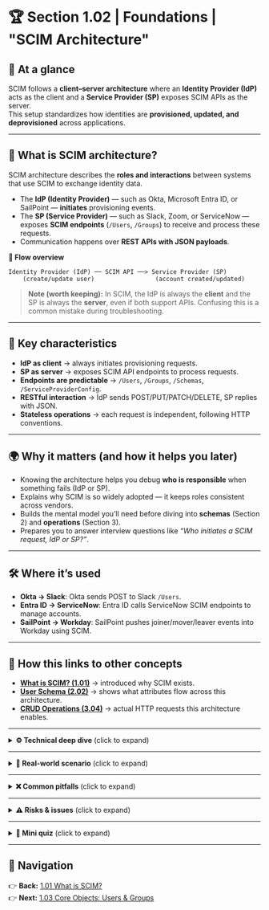 # 🏆 Section 1.02 | Foundations | **"SCIM Architecture"**

## 📌 At a glance  
SCIM follows a **client–server architecture** where an **Identity Provider (IdP)** acts as the client and a **Service Provider (SP)** exposes SCIM APIs as the server.  
This setup standardizes how identities are **provisioned, updated, and deprovisioned** across applications.  

---

## 📖 What is SCIM architecture?  
SCIM architecture describes the **roles and interactions** between systems that use SCIM to exchange identity data.  

- The **IdP (Identity Provider)** — such as Okta, Microsoft Entra ID, or SailPoint — **initiates** provisioning events.  
- The **SP (Service Provider)** — such as Slack, Zoom, or ServiceNow — exposes **SCIM endpoints** (`/Users`, `/Groups`) to receive and process these requests.  
- Communication happens over **REST APIs with JSON payloads**.  

**🔄 Flow overview**
```text
Identity Provider (IdP) ── SCIM API ──> Service Provider (SP)
    (create/update user)                 (account created/updated)
```

> **Note (worth keeping):** In SCIM, the IdP is always the **client** and the SP is always the **server**, even if both support APIs. Confusing this is a common mistake during troubleshooting.  

---

## 🔑 Key characteristics  
- **IdP as client** → always initiates provisioning requests.  
- **SP as server** → exposes SCIM API endpoints to process requests.  
- **Endpoints are predictable** → `/Users`, `/Groups`, `/Schemas`, `/ServiceProviderConfig`.  
- **RESTful interaction** → IdP sends POST/PUT/PATCH/DELETE, SP replies with JSON.  
- **Stateless operations** → each request is independent, following HTTP conventions.  

---

## 🌍 Why it matters (and how it helps you later)  
- Knowing the architecture helps you debug **who is responsible** when something fails (IdP or SP).  
- Explains why SCIM is so widely adopted — it keeps roles consistent across vendors.  
- Builds the mental model you’ll need before diving into **schemas** (Section 2) and **operations** (Section 3).  
- Prepares you to answer interview questions like *“Who initiates a SCIM request, IdP or SP?”*.  

---

## 🛠️ Where it’s used  
- **Okta → Slack**: Okta sends POST to Slack `/Users`.  
- **Entra ID → ServiceNow**: Entra ID calls ServiceNow SCIM endpoints to manage accounts.  
- **SailPoint → Workday**: SailPoint pushes joiner/mover/leaver events into Workday using SCIM.  

---

## 🔗 How this links to other concepts  
- **[What is SCIM? (1.01)](./1.01-what-is-scim.md)** → introduced why SCIM exists.  
- **[User Schema (2.02)](../2-core-schema/2.02-user-schema.md)** → shows what attributes flow across this architecture.  
- **[CRUD Operations (3.04)](../3-protocol-operations/3.04-crud-operations.md)** → actual HTTP requests this architecture enables.  

---

<details>
<summary><strong>⚙️ Technical deep dive</strong> (click to expand)</summary>

**Key SCIM endpoints defined in RFC 7644:**  

| Endpoint | Purpose |
|----------|---------|
| `/Users` | Create, update, delete, and search for user resources |
| `/Groups` | Manage group objects and memberships |
| `/Schemas` | Retrieve schema definitions for objects |
| `/ServiceProviderConfig` | Returns SCIM features supported by the SP |

**Example: IdP creating a user in SP**  
```http
POST /scim/v2/Users
{
  "userName": "jdoe",
  "name": { "givenName": "John", "familyName": "Doe" },
  "emails": [{ "value": "jdoe@example.com", "primary": true }]
}
```

**SP Response:**  
```json
{
  "id": "a123",
  "userName": "jdoe",
  "active": true
}
```
</details>

---

<details>
<summary><strong>🏢 Real-world scenario</strong> (click to expand)</summary>
An enterprise uses Okta (IdP) to manage Slack (SP).  
- When HR adds a new employee, Okta **sends a POST** to Slack’s `/Users` endpoint.  
- Slack **creates the account** and returns the new user ID.  
- When the employee leaves, Okta **sends a DELETE**, and Slack **deprovisions** the account immediately.  
</details>

---

<details>
<summary><strong>❌ Common pitfalls</strong> (click to expand)</summary>

- Misunderstanding roles (thinking SP initiates provisioning).  
- Assuming all endpoints are implemented (some SPs don’t support `/Groups`).  
- Forgetting to check `/ServiceProviderConfig` to see what the SP supports.  
- Confusing IdP SCIM client logs with SP SCIM server logs during troubleshooting.  
</details>

---

<details>
<summary><strong>⚠️ Risks & issues</strong> (click to expand)</summary>

| Risk | Impact | Mitigation |
|------|--------|------------|
| IdP/SP role confusion | Failed troubleshooting | Always confirm which side is client/server |
| Partial endpoint support | Missing features | Check `/ServiceProviderConfig` early |
| Network/API failures | Incomplete provisioning | Monitor retries and error logs |
</details>

---

<details>
<summary><strong>📝 Mini quiz</strong> (click to expand)</summary>

1) In SCIM, who acts as the client?  
a) IdP  
b) SP  
c) Both  
d) Depends on the integration  

2) Which endpoint tells you what features the SP supports?  
a) `/Users`  
b) `/Groups`  
c) `/Schemas`  
d) `/ServiceProviderConfig`  

3) True or False: In SCIM, the SP can initiate user creation in the IdP.  
</details>

---

## 🔗 Navigation  
👉 **Back:** [1.01 What is SCIM?](./1.01-what-is-scim.md)  
👉 **Next:** [1.03 Core Objects: Users & Groups](./1.03-core-objects.md)  
